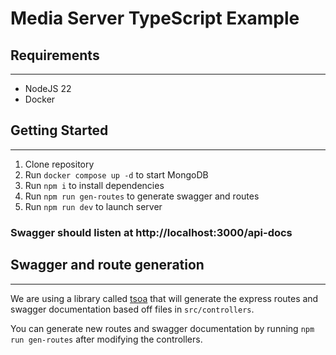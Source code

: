 # Media Server TypeScript Example

## Requirements

---
* NodeJS 22
* Docker

## Getting Started

---

1. Clone repository
2. Run `docker compose up -d` to start MongoDB
3. Run `npm i` to install dependencies
4. Run `npm run gen-routes` to generate swagger and routes
5. Run `npm run dev` to launch server

### Swagger should listen at http://localhost:3000/api-docs


## Swagger and route generation

---

We are using a library called [tsoa](https://github.com/lukeautry/tsoa) that will generate the express routes and swagger documentation based off files in `src/controllers`.

You can generate new routes and swagger documentation by running `npm run gen-routes` after modifying the controllers.

